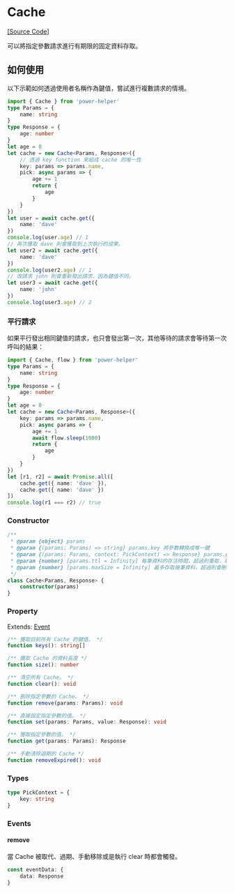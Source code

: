 # Cache

[[Source Code]](https://github.com/KHC-ZhiHao/PowerHelper/blob/master/lib/modules/cache.ts)

可以將指定參數請求進行有期限的固定資料存取。

## 如何使用

以下示範如何透過使用者名稱作為鍵值，嘗試進行複數請求的情境。

```ts
import { Cache } from 'power-helper'
type Params = {
    name: string
}
type Response = {
    age: number
}
let age = 0
let cache = new Cache<Params, Response>({
    // 透過 key function 來組成 cache 的唯一性
    key: params => params.name,
    pick: async params => {
        age += 1
        return {
            age
        }
    }
})
let user = await cache.get({
    name: 'dave'
})
console.log(user.age) // 1
// 再次獲取 dave 則會獲取到上次執行的成果。
let user2 = await cache.get({
    name: 'dave'
})
console.log(user2.age) // 1
// 改請求 john 則會重新發出請求，因為鍵值不同。
let user3 = await cache.get({
    name: 'john'
})
console.log(user3.age) // 2
```

### 平行請求

如果平行發出相同鍵值的請求，也只會發出第一次，其他等待的請求會等待第一次呼叫的結果：

```ts
import { Cache, flow } from 'power-helper'
type Params = {
    name: string
}
type Response = {
    age: number
}
let age = 0
let cache = new Cache<Params, Response>({
    key: params => params.name,
    pick: async params => {
        age += 1
        await flow.sleep(1000)
        return {
            age
        }
    }
})
let [r1, r2] = await Promise.all([
    cache.get({ name: 'dave' }),
    cache.get({ name: 'dave' })
])
console.log(r1 === r2) // true
```

### Constructor

```ts
/**
 * @param {object} params
 * @param {(params: Params) => string} params.key 將參數轉換成唯一鍵
 * @param {(params: Params, context: PickContext) => Response} params.pick 如果鍵值不存在則如何獲取資料
 * @param {number} [params.ttl = Infinity] 每筆資料的存活時間，超過則重取，單位:毫秒
 * @param {number} [params.maxSize = Infinity] 最多存取幾筆資料，超過則會刪除最舊的資料
 */
class Cache<Params, Response> {
    constructor(params)
}
```

### Property

Extends: [Event](./event.md)

```ts
/** 獲取目前所有 Cache 的鍵值。 */
function keys(): string[]

/** 獲取 Cache 的資料長度 */
function size(): number

/** 清空所有 Cache。 */
function clear(): void

/** 刪除指定參數的 Cache。 */
function remove(params: Params): void

/** 直接設定指定參數的值。 */
function set(params: Params, value: Response): void

/** 獲取指定參數的值。 */
function get(params: Params): Response

/** 手動清除過期的 Cache */
function removeExpired(): void
```

### Types

```ts
type PickContext = {
    key: string
}
```

### Events

#### remove

當 Cache 被取代、過期、手動移除或是執行 clear 時都會觸發。

```ts
const eventData: {
    data: Response
}
```
